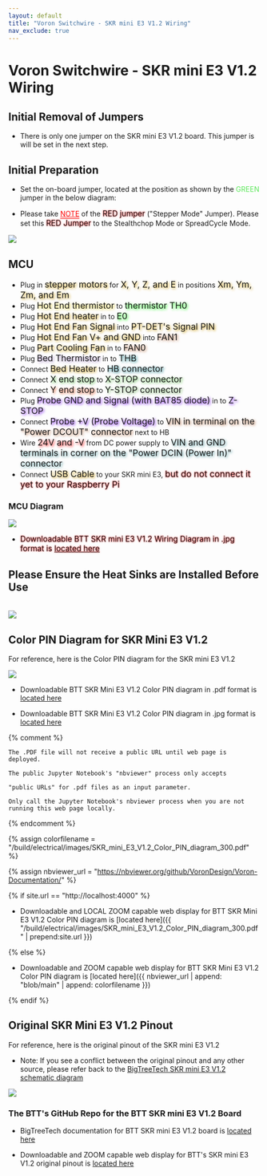 ```yaml
---
layout: default
title: "Voron Switchwire - SKR mini E3 V1.2 Wiring"
nav_exclude: true
---
```


# Voron Switchwire - SKR mini E3 V1.2 Wiring

## Initial Removal of Jumpers

* There is only one jumper on the SKR mini E3 V1.2 board.  This jumper is will be set in the next step.

## Initial Preparation

* Set the on-board jumper, located at the position as shown by the <span style="color: #5ce75a;">GREEN</span> jumper in the below diagram:

* Please take <span style="text-decoration: red double underline; color: red;">NOTE</span> of the <span style="text-shadow: 0 0 3px #FF0000; font-size: 110%;">RED jumper</span> ("Stepper Mode" Jumper).  Please set this <span style="text-shadow: 0 0 3px #FF0000; font-size: 110%;">RED Jumper</span> to the Stealthchop Mode or SpreadCycle Mode.
<span> <br> </span>

![](./images/SKR_mini_E3_V1.2_for_Prep_Diagram_150.png)

## MCU

* Plug in <span style="text-shadow: 2px 2px 5px #cc9900; font-size: 125%;">stepper motors</span> for <span style="text-shadow: 2px 2px 5px #cc9900; font-size: 125%;">X, Y, Z, and E</span> in positions <span style="text-shadow: 2px 2px 5px #cc9900; font-size: 125%;">Xm, Ym, Zm, and Em</span>
* Plug <span style="text-shadow: 2px 2px 5px #dcc623; font-size: 125%;">Hot End thermistor</span> to <span style="text-shadow: 2px 2px 5px #00ff00; font-size: 125%;">thermistor TH0</span>
* Plug <span style="text-shadow: 2px 2px 5px #cc9900; font-size: 125%;">Hot End heater</span> in to <span style="text-shadow: 2px 2px 5px #00ff01; font-size: 125%;">E0</span>
* Plug <span style="text-shadow: 2px 2px 5px #cc9900; font-size: 125%;">Hot End Fan Signal</span> into <span style="text-shadow: 2px 2px 5px #cc9900; font-size: 125%;">PT-DET's Signal PIN</span>
* Plug <span style="text-shadow: 2px 2px 5px #cc9900; font-size: 125%;">Hot End Fan V+ and GND</span> into <span style="text-shadow: 2px 2px 5px #b8754b; font-size: 125%;">FAN1</span>
* Plug <span style="text-shadow: 2px 2px 5px #cc9900; font-size: 125%;">Part Cooling Fan</span> in to <span style="text-shadow: 2px 2px 5px #b8754b; font-size: 125%;">FAN0</span>
* Plug <span style="text-shadow: 2px 2px 5px #a286c0; font-size: 125%;">Bed Thermistor</span> in to <span style="text-shadow: 2px 2px 5px #0c7b84; font-size: 125%;">THB</span>
* Connect <span style="text-shadow: 2px 2px 5px #cc9900; font-size: 125%;">Bed Heater</span> to <span style="text-shadow: 2px 2px 5px #0e7a86; font-size: 125%;">HB connector</span>
* Connect <span style="text-shadow: 2px 2px 5px #58b946; font-size: 125%;">X end stop</span> to <span style="text-shadow: 2px 2px 5px #58b946; font-size: 125%;">X-STOP connector</span>
* Connect <span style="text-shadow: 2px 2px 5px #e45223; font-size: 125%;">Y end stop</span> to <span style="text-shadow: 2px 2px 5px #71b05f; font-size: 125%;">Y-STOP connector</span>
* Plug <span style="text-shadow: 2px 2px 5px #710aef; font-size: 125%;">Probe GND and Signal (with BAT85 diode)</span> in to <span style="text-shadow: 2px 2px 5px #710aef; font-size: 125%;">Z-STOP</span>
* Connect <span style="text-shadow: 2px 2px 5px #710aef; font-size: 125%;">Probe +V (Probe Voltage)</span> to <span style="text-shadow: 2px 2px 5px #b8754b; font-size: 125%;">VIN in terminal on the "Power DCOUT" connector</span> next to HB
* Wire <span style="text-shadow: 2px 2px 5px red; font-size: 125%;">24V and -V</span> from DC power supply to <span style="text-shadow: 2px 2px 5px #4c959c; font-size: 125%;">VIN and GND terminals in corner on the "Power DCIN (Power In)" connector</span>
* Connect <span style="text-shadow: 2px 2px 5px #cc9900; font-size: 125%;">USB Cable</span> to your SKR mini E3, <span style="text-shadow: 0 0 3px #FF0000; font-size: 125%;">but do not connect it yet to your Raspberry Pi</span>

### MCU Diagram

![](./images/SW_Wiring_Diagram_SKR_mini_E3_V1.2_150.jpg)

* <span style="text-shadow: 0 0 3px #FF0000; font-size: 110%;">Downloadable BTT SKR mini E3 V1.2 Wiring Diagram in .jpg format is [located here](./images/SW_Wiring_Diagram_SKR_mini_E3_V1.2_150.jpg)</span>

## Please Ensure the Heat Sinks are Installed Before Use
<span> <br> </span>
![](./images/SKR_E3_Mini_V1.2_heatsinks_150.png)

<div> 

<!--### The Klipper Configuration file for SKR V1.3 board

The Klipper Configuration file from VoronDesign/Voron-Switchwire GitHub Repo for SKR Mini E3 V1.2 board is [located here](https://github.com/VoronDesign/Voron-Switchwire/blob/master/Firmware/xxxxxxxxxxxxxxxsw_skr_mini_e3_v12_config.cfg)
-->

</div>

## Color PIN Diagram for SKR Mini E3 V1.2

For reference, here is the Color PIN diagram for the SKR mini E3 V1.2

![](./images/SKR_mini_E3_V1.2_Color_PIN_diagram_300.jpg)

* Downloadable BTT SKR Mini E3 V1.2 Color PIN diagram in .pdf format is [located here](./images/SKR_mini_E3_V1.2_Color_PIN_diagram_300.pdf)

* Downloadable BTT SKR Mini E3 V1.2 Color PIN diagram in .jpg format is [located here](./images/SKR_mini_E3_V1.2_Color_PIN_diagram_300.jpg)

{% comment %} 

    The .PDF file will not receive a public URL until web page is deployed.

    The public Jupyter Notebook's "nbviewer" process only accepts 

    "public URLs" for .pdf files as an input parameter.

    Only call the Jupyter Notebook's nbviewer process when you are not running this web page locally.

{% endcomment %}

{% assign colorfilename = "/build/electrical/images/SKR_mini_E3_V1.2_Color_PIN_diagram_300.pdf" %}

{% assign nbviewer_url = "https://nbviewer.org/github/VoronDesign/Voron-Documentation/" %}

{% if site.url == "http://localhost:4000" %}

* Downloadable and LOCAL ZOOM capable web display for BTT SKR Mini E3 V1.2 Color PIN diagram is [located here]({{ "/build/electrical/images/SKR_mini_E3_V1.2_Color_PIN_diagram_300.pdf" | prepend:site.url }}) 

{% else %}

* Downloadable and ZOOM capable web display for BTT SKR Mini E3 V1.2 Color PIN diagram is [located here]({{ nbviewer_url | append: "blob/main" | append: colorfilename }}) 

{% endif %}

## Original SKR Mini E3 V1.2 Pinout

For reference, here is the original pinout of the SKR mini E3 V1.2

* Note: If you see a conflict between the original pinout and any other source, please refer back to the [BigTreeTech SKR mini E3 V1.2 schematic diagram](https://github.com/bigtreetech/BIGTREETECH-SKR-mini-E3/blob/master/hardware/BTT%20SKR%20MINI%20E3%20V1.2/BTT%20SKR%20mini%20E3%20V1.2sch.pdf)
<span> <br> </span>

![](./images/miniE3-V12-pinout.png)

### The BTT's GitHub Repo for the BTT SKR mini E3 V1.2 Board

* BigTreeTech documentation for BTT SKR mini E3 V1.2 board is [located here](https://github.com/bigtreetech/BIGTREETECH-SKR-mini-E3/tree/master/hardware/BTT%20SKR%20MINI%20E3%20V1.2)

* Downloadable and ZOOM capable web display for BTT's SKR mini E3 V1.2 original pinout is [located here](http://nbviewer.jupyter.org/github/bigtreetech/BIGTREETECH-SKR-mini-E3/blob/master/hardware/BTT%20SKR%20MINI%20E3%20V1.2/BTT%20SKR%20MINI%20E3%20V1.2PIN.pdf)

